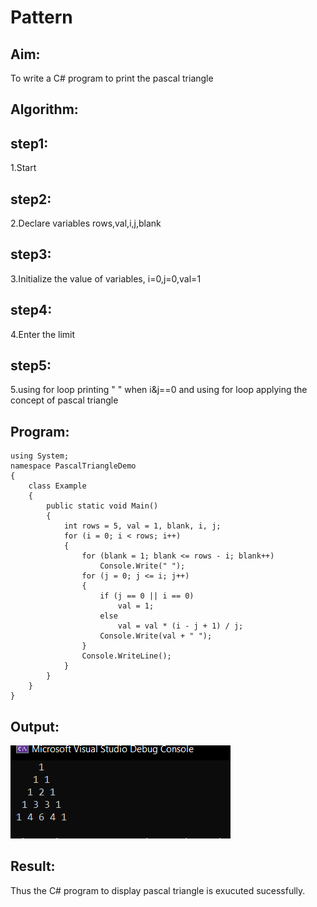# Pattern

## Aim:
To write a C# program to print the pascal triangle 

## Algorithm:
## step1:
1.Start
## step2:
2.Declare variables rows,val,i,j,blank
## step3:
3.Initialize the value of variables, i=0,j=0,val=1
## step4:
4.Enter the limit
## step5:
5.using for loop printing " " when i&j==0 and using for loop applying the concept of pascal triangle
## Program:
```
using System;
namespace PascalTriangleDemo
{
    class Example
    {
        public static void Main()
        {
            int rows = 5, val = 1, blank, i, j;
            for (i = 0; i < rows; i++)
            {
                for (blank = 1; blank <= rows - i; blank++)
                    Console.Write(" ");
                for (j = 0; j <= i; j++)
                {
                    if (j == 0 || i == 0)
                        val = 1;
                    else
                        val = val * (i - j + 1) / j;
                    Console.Write(val + " ");
                }
                Console.WriteLine();
            }
        }
    }
}
```

## Output:
![output](o1.png)


## Result:
Thus the C# program to display pascal triangle is exucuted sucessfully.